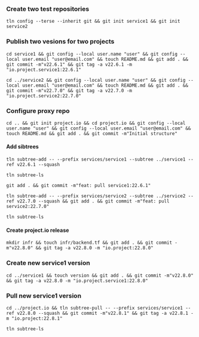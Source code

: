 
### Create two test repositories
```
tln config --terse --inherit git && git init service1 && git init service2
```

### Publish two vesions for two projects
```
cd service1 && git config --local user.name "user" && git config --local user.email "user@email.com" && touch README.md && git add . && git commit -m"v22.6.1" && git tag -a v22.6.1 -m "io.project.service1:22.6.1"
```

```
cd ../service2 && git config --local user.name "user" && git config --local user.email "user@email.com" && touch README.md && git add . && git commit -m"v22.7.0" && git tag -a v22.7.0 -m "io.project.service2:22.7.0"
```

### Configure proxy repo
```
cd .. && git init project.io && cd project.io && git config --local user.name "user" && git config --local user.email "user@email.com" && touch README.md && git add . && git commit -m"Initial structure"
```
#### Add sibtrees 
```
tln subtree-add -- --prefix services/service1 --subtree ../service1 --ref v22.6.1 --squash
```
```
tln subtree-ls
```
```
git add . && git commit -m"feat: pull service1:22.6.1"
```
```
tln subtree-add -- --prefix services/service2 --subtree ../service2 --ref v22.7.0 --squash && git add . && git commit -m"feat: pull service2:22.7.0"
```
```
tln subtree-ls
```
#### Create project.io release
```
mkdir infr && touch infr/backend.tf && git add . && git commit -m"v22.8.0" && git tag -a v22.8.0 -m "io.project:22.8.0"
```

### Create new service1 version
```
cd ../service1 && touch version && git add . && git commit -m"v22.8.0" && git tag -a v22.8.0 -m "io.project.service1:22.8.0"
```

### Pull new service1 version
```
cd ../project.io && tln subtree-pull -- --prefix services/service1 --ref v22.8.0 --squash && git commit -m"v22.8.1" && git tag -a v22.8.1 -m "io.project:22.8.1"
```
```
tln subtree-ls
```

